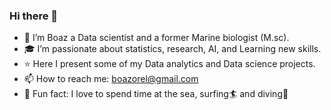 ### Hi there 👋

- 🐳 I’m Boaz a Data scientist and a former Marine biologist (M.sc).
- 🎓 I’m passionate about statistics, research, AI, and Learning new skills.
- ⭐ Here I present some of my Data analytics and Data science projects. 
- 📫 How to reach me: boazorel@gmail.com
- 🌊 Fun fact: I love to spend time at the sea, surfing🏄 and diving🐠


